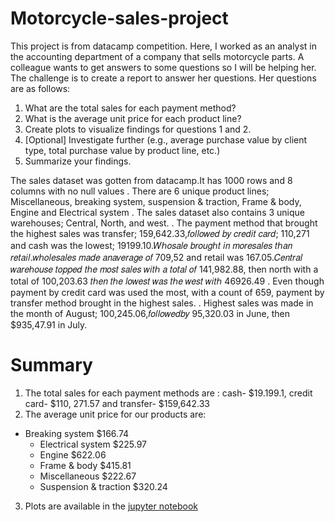 # Motorcycle-sales-project

This project is from datacamp competition. Here, I worked as an analyst in the accounting department of a company that sells motorcycle parts. A colleague wants to get answers to some questions so I will be helping her. The challenge is to create a report to answer her questions. Her questions are as follows:

1. What are the total sales for each payment method?
2. What is the average unit price for each product line?
3. Create plots to visualize findings for questions 1 and 2.
4. [Optional] Investigate further (e.g., average purchase value by client type, total purchase value by product line, etc.)
5. Summarize your findings.


The sales dataset was gotten from datacamp.It has 1000 rows and 8 columns with no null values . There are 6 unique product lines; Miscellaneous, breaking system, suspension & traction, Frame & body, Engine and Electrical system . The sales dataset also contains 3 unique warehouses; Central, North, and west. . The payment method that brought the highest sales was transfer;  159,642.33,𝑓𝑜𝑙𝑙𝑜𝑤𝑒𝑑 𝑏𝑦 𝑐𝑟𝑒𝑑𝑖𝑡 𝑐𝑎𝑟𝑑; 110,271 and cash was the lowest;  19199.10.𝑊ℎ𝑜𝑠𝑎𝑙𝑒 𝑏𝑟𝑜𝑢𝑔ℎ𝑡 𝑖𝑛 𝑚𝑜𝑟𝑒𝑠𝑎𝑙𝑒𝑠 𝑡ℎ𝑎𝑛 𝑟𝑒𝑡𝑎𝑖𝑙.𝑤ℎ𝑜𝑙𝑒𝑠𝑎𝑙𝑒𝑠 𝑚𝑎𝑑𝑒 𝑎𝑛𝑎𝑣𝑒𝑟𝑎𝑔𝑒 𝑜𝑓 709,52 and retail was  167.05.𝐶𝑒𝑛𝑡𝑟𝑎𝑙 𝑤𝑎𝑟𝑒ℎ𝑜𝑢𝑠𝑒 𝑡𝑜𝑝𝑝𝑒𝑑 𝑡ℎ𝑒 𝑚𝑜𝑠𝑡 𝑠𝑎𝑙𝑒𝑠 𝑤𝑖𝑡ℎ 𝑎 𝑡𝑜𝑡𝑎𝑙 𝑜𝑓 141,982.88, then north with a total of  100,203.63 𝑡ℎ𝑒𝑛 𝑡ℎ𝑒 𝑙𝑜𝑤𝑒𝑠𝑡 𝑤𝑎𝑠 𝑡ℎ𝑒 𝑤𝑒𝑠𝑡 𝑤𝑖𝑡ℎ 46926.49 . Even though payment by credit card was used the most, with a count of 659, payment by transfer method brought in the highest sales. . Highest sales was made in the month of August;  100,245.06,𝑓𝑜𝑙𝑙𝑜𝑤𝑒𝑑𝑏𝑦 95,320.03 in June, then $935,47.91 in July.
# Summary

1. The total sales for each payment methods are : cash- $19.199.1, credit card- $110, 271.57 and transfer- $159,642.33
2. The average unit price for our products are:
  -	Breaking system		$166.74
 	-	Electrical system	$225.97
 	-	Engine		        $622.06
 	-	Frame & body	    $415.81
 	-	Miscellaneous	    $222.67
 	-	Suspension & traction	 $320.24

3. Plots are available in the [jupyter notebook](https://github.com/Thehalima/Motorcycle-compay-sales-project/blob/main/Motorcycle-company-sales.ipynb)
